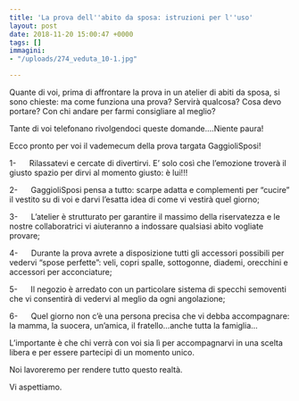 ```yaml
---
title: 'La prova dell''abito da sposa: istruzioni per l''uso'
layout: post
date: 2018-11-20 15:00:47 +0000
tags: []
immagini:
- "/uploads/274_veduta_10-1.jpg"

---
```


Quante di voi, prima di affrontare la prova in un atelier di abiti da sposa, si sono chieste: ma come funziona una prova? Servirà qualcosa? Cosa devo portare? Con chi andare per farmi consigliare al meglio?

Tante di voi telefonano rivolgendoci queste domande….Niente paura!

Ecco pronto per voi il vademecum della prova targata GaggioliSposi!

1-      Rilassatevi e cercate di divertirvi. E’ solo così che l’emozione troverà il giusto spazio per dirvi al momento giusto: è lui!!!

2-      GaggioliSposi pensa a tutto: scarpe adatta e complementi per “cucire” il vestito su di voi e darvi l’esatta idea di come vi vestirà quel giorno;

3-      L’atelier è strutturato per garantire il massimo della riservatezza e le nostre collaboratrici vi aiuteranno a indossare qualsiasi abito vogliate provare;

4-      Durante la prova avrete a disposizione tutti gli accessori possibili per vedervi “spose perfette”: veli, copri spalle, sottogonne, diademi, orecchini e accessori per acconciature;

5-      Il negozio è arredato con un particolare sistema di specchi semoventi che vi consentirà di vedervi al meglio da ogni angolazione;

6-      Quel giorno non c’è una persona precisa che vi debba accompagnare: la mamma, la suocera, un’amica, il fratello…anche tutta la famiglia…

L’importante è che chi verrà con voi sia lì per accompagnarvi in una scelta libera e per essere partecipi di un momento unico.

Noi lavoreremo per rendere tutto questo realtà.

Vi aspettiamo.